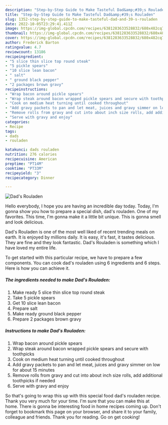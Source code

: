 ```yaml
---
description: "Step-by-Step Guide to Make Tasteful Dad&amp;#39;s Rouladen"
title: "Step-by-Step Guide to Make Tasteful Dad&amp;#39;s Rouladen"
slug: 1352-step-by-step-guide-to-make-tasteful-dad-and-39-s-rouladen
date: 2022-10-05T23:29:41.411Z
image: https://img-global.cpcdn.com/recipes/6381283633528832/680x482cq70/dads-rouladen-recipe-main-photo.jpg
thumbnail: https://img-global.cpcdn.com/recipes/6381283633528832/680x482cq70/dads-rouladen-recipe-main-photo.jpg
cover: https://img-global.cpcdn.com/recipes/6381283633528832/680x482cq70/dads-rouladen-recipe-main-photo.jpg
author: Frederick Barton
ratingvalue: 4.7
reviewcount: 13186
recipeingredient:
- "5 slice thin slice top round steak"
- "5 pickle spears"
- "10 slice lean bacon"
- " salt"
- " ground black pepper"
- "2 packages brown gravy"
recipeinstructions:
- "Wrap bacon around pickle spears"
- "Wrap steak around bacon wrapped pickle spears and secure with toothpicks"
- "Cook on medium heat turning until cooked throughout"
- "Add gravy packets to pan and let meat, juices and gravy simmer on low for about 15 minutes"
- "Remove rolls from gravy and cut into about inch size rolls, add additional toothpicks if needed"
- "Serve with gravy and enjoy"
categories:
- Recipe
tags:
- dads
- rouladen

katakunci: dads rouladen 
nutrition: 276 calories
recipecuisine: American
preptime: "PT14M"
cooktime: "PT33M"
recipeyield: "3"
recipecategory: Dinner

---
```



![Dad&#39;s Rouladen](https://img-global.cpcdn.com/recipes/6381283633528832/680x482cq70/dads-rouladen-recipe-main-photo.jpg)

Hello everybody, I hope you are having an incredible day today. Today, I'm gonna show you how to prepare a special dish, dad&#39;s rouladen. One of my favorites. This time, I'm gonna make it a little bit unique. This is gonna smell and look delicious.

Dad&#39;s Rouladen is one of the most well liked of recent trending meals on earth. It is enjoyed by millions daily. It is easy, it's fast, it tastes delicious. They are fine and they look fantastic. Dad&#39;s Rouladen is something which I have loved my entire life.




To get started with this particular recipe, we have to prepare a few components. You can cook dad&#39;s rouladen using 6 ingredients and 6 steps. Here is how you can achieve it.

<!--inarticleads1-->

##### The ingredients needed to make Dad&#39;s Rouladen:

1. Make ready 5 slice thin slice top round steak
1. Take 5 pickle spears
1. Get 10 slice lean bacon
1. Prepare  salt
1. Make ready  ground black pepper
1. Prepare 2 packages brown gravy




<!--inarticleads2-->

##### Instructions to make Dad&#39;s Rouladen:

1. Wrap bacon around pickle spears
1. Wrap steak around bacon wrapped pickle spears and secure with toothpicks
1. Cook on medium heat turning until cooked throughout
1. Add gravy packets to pan and let meat, juices and gravy simmer on low for about 15 minutes
1. Remove rolls from gravy and cut into about inch size rolls, add additional toothpicks if needed
1. Serve with gravy and enjoy




So that's going to wrap this up with this special food dad&#39;s rouladen recipe. Thank you very much for your time. I'm sure that you can make this at home. There is gonna be interesting food in home recipes coming up. Don't forget to bookmark this page on your browser, and share it to your family, colleague and friends. Thank you for reading. Go on get cooking!
